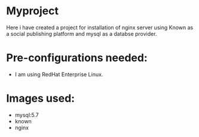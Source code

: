 # Myproject


Here i have created a project for installation of nginx server using Known as a social publishing platform and mysql as a databse provider.

# Pre-configurations needed:
- I am using RedHat Enterprise Linux.

# Images used:
- mysql:5.7
- known
- nginx

